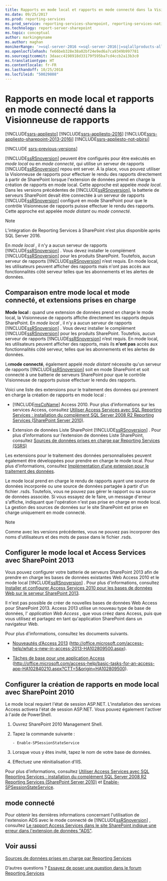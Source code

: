 ```yaml
---
title: Rapports en mode local et rapports en mode connecté dans la Visionneuse de rapports| Microsoft Docs
ms.date: 09/25/2017
ms.prod: reporting-services
ms.prod_service: reporting-services-sharepoint, reporting-services-native
ms.technology: report-server-sharepoint
ms.topic: conceptual
author: markingmyname
ms.author: maghan
monikerRange: '>=sql-server-2016 <=sql-server-2016||=sqlallproducts-allversions'
ms.openlocfilehash: fe66beb328e38a02bf24e9ed6a7ca9349b997781
ms.sourcegitcommit: 3daacc4198918d33179f595ba7cd4ccb2a13b3c0
ms.translationtype: HT
ms.contentlocale: fr-FR
ms.lasthandoff: 10/25/2018
ms.locfileid: "50029808"
---
```

# <a name="local-mode-vs-connected-mode-reports-in-the-report-viewer"></a>Rapports en mode local et rapports en mode connecté dans la Visionneuse de rapports

[!INCLUDE[ssrs-appliesto](../../includes/ssrs-appliesto.md)] [!INCLUDE[ssrs-appliesto-2016](../../includes/ssrs-appliesto-2016.md)] [!INCLUDE[ssrs-appliesto-sharepoint-2013-2016i](../../includes/ssrs-appliesto-sharepoint-2013-2016.md)] [!INCLUDE[ssrs-appliesto-not-pbirsi](../../includes/ssrs-appliesto-not-pbirs.md)]

[!INCLUDE [ssrs-previous-versions](../../includes/ssrs-previous-versions.md)]

  [!INCLUDE[ssRSnoversion](../../includes/ssrsnoversion-md.md)] peuvent être configurés pour être exécutés en *mode local* ou en *mode connecté*, qui utilise un serveur de rapports [!INCLUDE[ssRSnoversion](../../includes/ssrsnoversion-md.md)] repou ent server. À la place, vous pouvez utiliser la Visionneuse de rapports pour effectuer le rendu des rapports directement à partir de SharePoint lorsque l'extension de données prend en charge la création de rapports en mode local. Cette approche est appelée *mode local*. Dans les versions précédentes de [!INCLUDE[ssRSnoversion](../../includes/ssrsnoversion-md.md)], la batterie de serveurs SharePoint devait être connectée à un serveur de rapports [!INCLUDE[ssRSnoversion](../../includes/ssrsnoversion-md.md)] configuré en mode SharePoint pour que le contrôle Visionneuse de rapports puisse effectuer le rendu des rapports. Cette approche est appelée *mode distant* ou *mode connecté*.  

> [!NOTE]
> L’intégration de Reporting Services à SharePoint n’est plus disponible après SQL Server 2016.

 En *mode local* , il n'y a aucun serveur de rapports [!INCLUDE[ssRSnoversion](../../includes/ssrsnoversion-md.md)] . Vous devez installer le complément [!INCLUDE[ssRSnoversion](../../includes/ssrsnoversion-md.md)] pour les produits SharePoint. Toutefois, aucun serveur de rapports [!INCLUDE[ssRSnoversion](../../includes/ssrsnoversion-md.md)] n’est requis. En mode local, les utilisateurs peuvent afficher des rapports mais n'ont pas accès aux fonctionnalités côté serveur telles que les abonnements et les alertes de données.  

## <a name="local-mode-vs-connected-mode-and-supported-extensions"></a>Comparaison entre mode local et mode connecté, et extensions prises en charge

 **Mode local :** quand une extension de données prend en charge le mode local, la Visionneuse de rapports affiche directement les rapports depuis SharePoint. En *mode local* , il n'y a aucun serveur de rapports [!INCLUDE[ssRSnoversion](../../includes/ssrsnoversion-md.md)] . Vous devez installer le complément [!INCLUDE[ssRSnoversion](../../includes/ssrsnoversion-md.md)] pour les produits SharePoint. Toutefois, aucun serveur de rapports [!INCLUDE[ssRSnoversion](../../includes/ssrsnoversion-md.md)] n’est requis. En mode local, les utilisateurs peuvent afficher des rapports, mais ils **n'ont pas** accès aux fonctionnalités côté serveur, telles que les abonnements et les alertes de données.  
  
 Le**mode connecté**, également appelé *mode distant* nécessite qu'un serveur de rapports [!INCLUDE[ssRSnoversion](../../includes/ssrsnoversion-md.md)] soit en mode SharePoint et soit connecté à une batterie de serveurs SharePoint pour que le contrôle Visionneuse de rapports puisse effectuer le rendu des rapports.  
  
 Voici une liste des extensions pour le traitement des données qui prennent en charge la création de rapports en mode local :  
  
-   [!INCLUDE[msCoName](../../includes/msconame-md.md)] Access 2010. Pour plus d’informations sur les services Access, consultez [Utiliser Access Services avec SQL Reporting Services : installation du complément SQL Server 2008 R2 Reporting Services (SharePoint Server 2010)](https://go.microsoft.com/fwlink/?LinkId=192686).  
  
-   Extension de données Liste SharePoint [!INCLUDE[ssRSnoversion](../../includes/ssrsnoversion-md.md)] . Pour plus d’informations sur l’extension de données Liste SharePoint, consultez [Sources de données prises en charge par Reporting Services &#40;SSRS&#41;](../../reporting-services/report-data/data-sources-supported-by-reporting-services-ssrs.md)  
  
 Les extensions pour le traitement des données personnalisées peuvent également être développées pour prendre en charge le mode local. Pour plus d’informations, consultez [Implémentation d’une extension pour le traitement des données](../../reporting-services/extensions/data-processing/implementing-a-data-processing-extension.md).  
  
 Le mode local prend en charge le rendu de rapports ayant une source de données incorporée ou une source de données partagée à partir d'un fichier .rsds. Toutefois, vous ne pouvez pas gérer le rapport ou sa source de données associée. Si vous essayez de le faire, un message d'erreur s'affiche, indiquant que l'opération n'est pas prise en charge en mode local. La gestion des sources de données sur le site SharePoint est prise en charge uniquement en mode connecté.  
  
> [!NOTE]  
>  Comme avec les versions précédentes, vous ne pouvez pas incorporer des noms d'utilisateurs et des mots de passe dans le fichier .rsds.  
  
## <a name="configure-local-mode-and-access-services-with-sharepoint-2013"></a>Configurer le mode local et Access Services avec SharePoint 2013

 Vous pouvez configurer votre batterie de serveurs SharePoint 2013 afin de prendre en charge les bases de données existantes Web Access 2010 et le mode local [!INCLUDE[ssRSnoversion](../../includes/ssrsnoversion-md.md)] . Pour plus d'informations, consultez [Installer et configurer Access Services 2010 pour les bases de données Web sur le serveur SharePoint 2013](https://technet.microsoft.com/library/ee748653\(office.15\).aspx).  
  
 Il n'est pas possible de créer de nouvelles bases de données Web Access pour SharePoint 2013. Access 2013 utilise un nouveau type de base de données, l' *application Web Access* , que vous créez dans Access, puis que vous utilisez et partagez en tant qu'application SharePoint dans un navigateur Web.  
  
 Pour plus d'informations, consultez les documents suivants.  
  
-   [Nouveautés d’Access 2013](http://office.microsoft.com/access-help/what-s-new-in-access-2013-HA102809500.aspx) (http://office.microsoft.com/access-help/what-s-new-in-access-2013-HA102809500.aspx).  
  
-   [Tâches de base pour une application Access](http://office.microsoft.com/access-help/basic-tasks-for-an-access-app-HA102840210.aspx?CTT=5&origin=HA102809500) (http://office.microsoft.com/access-help/basic-tasks-for-an-access-app-HA102840210.aspx?CTT=5&origin=HA102809500).  
  
## <a name="configure-local-mode-reporting-with-sharepoint-2010"></a>Configurer la création de rapports en mode local avec SharePoint 2010

 Le mode local requiert l'état de session ASP.NET. L'installation des services Access activera l'état de session ASP.NET. Vous pouvez également l'activer à l'aide de PowerShell.  
  
1.  Ouvrez SharePoint 2010 Management Shell.  
  
2.  Tapez la commande suivante :  
  
    ```  
    - Enable-SPSessionStateService  
    ```  
  
3.  Lorsque vous y êtes invité, tapez le nom de votre base de données.  
  
4.  Effectuez une réinitialisation d'IIS.  
  
 Pour plus d’informations, consultez [Utiliser Access Services avec SQL Reporting Services : installation du complément SQL Server 2008 R2 Reporting Services (SharePoint Server 2010)](https://go.microsoft.com/fwlink/?LinkId=192686) et [Enable-SPSessionStateService](https://technet.microsoft.com/library/ff607857\(v=office.15\).aspx).  
  
## <a name="connected-mode"></a>mode connecté

 Pour obtenir les dernières informations concernant l'utilisation de l'extension ADS avec le mode connecté de [!INCLUDE[ssRSnoversion](../../includes/ssrsnoversion-md.md)] , consultez [Le rapport Access Services dans le site SharePoint indique une erreur dans l'extension de données "ADS"](http://social.technet.microsoft.com/wiki/contents/articles/25298.access-services-report-in-sharepoint-site-shows-error-in-data-extension-ads.aspx).  
  
## <a name="see-also"></a>Voir aussi

 [Sources de données prises en charge par Reporting Services](../../reporting-services/report-data/data-sources-supported-by-reporting-services-ssrs.md)  

D’autres questions ? [Essayez de poser une question dans le forum Reporting Services](https://go.microsoft.com/fwlink/?LinkId=620231)
